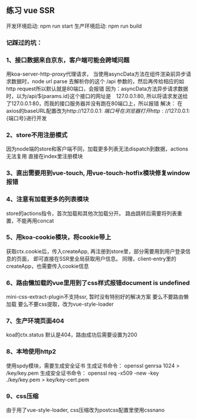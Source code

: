 ## 练习 vue SSR

开发环境启动: npm run start
生产环境启动: npm run build
### 记踩过的坑：
### 1、接口数据来自京东，客户端可能会跨域问题
  用koa-server-http-proxy代理请求，
  当使用asyncData方法在组件渲染前异步请求数据时，node url parse 去解析你的这个 /api 参数的，然后再传给相应的如 http request所以默认就是80端口，会报错
  因为：asyncData方法异步请求数据时，以为/api/${params.id}这个接口的网址是　127.0.0.1:80, 所以将请求发送给了127.0.0.1:80，而我的接口服务器并没有跑在80端口上，所以报错
  解决：
  在axios的baseURL配置改为http://127.0.0.1: ${端口号}
  在浏览器打开http://127.0.0.1:${端口号}进行开发


### 2、store不用注册模式
  因为node端的store和客户端不同，加载更多列表无法dispatch到数据，actions无法复用
  直接在index里注册模块

### 3、直出需要用到vue-touch, 用vue-touch-hotfix模块修复window报错

### 4、注意有加载更多的列表模块
  store的actions指令，首次加载和其他次加载分开。
  路由跳转后需要将列表重置，不能再用concat

### 5、用koa-cookie模块，将cookie带上
  获取ctx.cookie后，传入createApp, 再注册到store里，部分需要用到用户登录信息的页面，
  即可直接在SSR里全局获取用户信息。
  同理，client-entry里的createApp，也需要传入cookie信息

### 6、路由懒加载的vue里用到了css样式报错document is undefined
  mini-css-extract-plugin不支持ssr, 暂时没有特别好的解决方案
  要么不要路由懒加载
  要么不要css提取，改为vue-style-loader

### 7、生产环境页面404
  koa的ctx.status 默认是404，路由成功后需要设置为200

### 8、本地使用http2
  使用spdy模块，需要生成安全证书
  生成证书命令：
  openssl genrsa 1024 > /key/key.pem
  生成安全证书命令：
  openssl req -x509 -new -key ./key/key.pem > key/key-cert.pem

### 9、css压缩
  由于用了vue-style-loader, css压缩改为postcss配置里使用cssnano
